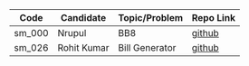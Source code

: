 | Code   | Candidate   | Topic/Problem       | Repo Link                                                                    |
| ------ | ----------- | ------------------- | ---------------------------------------------------------------------------- |
| sm_000 | Nrupul      | BB8                 | [github](https://github.com/nrupuld/masai-sprint-1)                          |
| sm_026 | Rohit Kumar | Bill Generator      | [github](https://github.com/rohit1234990/bill_generator)

